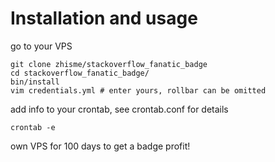 # Installation and usage

go to your VPS
```
git clone zhisme/stackoverflow_fanatic_badge
cd stackoverflow_fanatic_badge/
bin/install
vim credentials.yml # enter yours, rollbar can be omitted
```
add info to your crontab, see crontab.conf for details
```
crontab -e
```
own VPS for 100 days to get a badge
profit!
